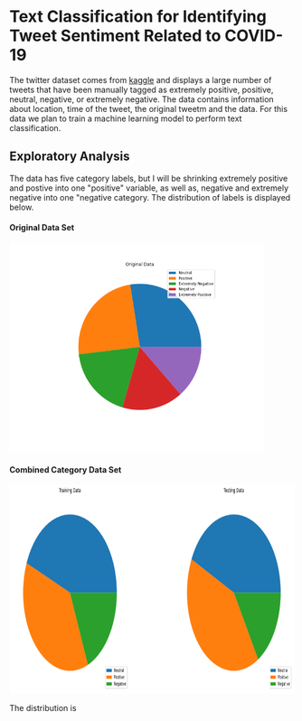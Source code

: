 # <a title="Text Classification for Identifying Tweet Sentiment Related to COVID-19"> Text Classification for Identifying Tweet Sentiment Related to COVID-19</a>


The twitter dataset comes from [kaggle](https://www.kaggle.com/datatattle/covid-19-nlp-text-classification) and displays a large number of tweets that have been manually tagged as extremely positive, positive, neutral, negative, or extremely negative. The data contains information about location, time of the tweet, the original tweetm and the data. For this data we plan to train a machine learning model to perform text classification.

## Exploratory Analysis

The data has five category labels, but I will be shrinking extremely positive and postive into one "positive" variable, as well as, negative and extremely negative into one "negative category. The distribution of labels is displayed below.

#### Original Data Set
<img src="nlp_images/original_data_sentiments1.png" width="450" height="370" data-rotate="90"/>

#### Combined Category Data Set
<img src="nlp_images/train:test_sentiments_3.png" width="600" height="370" data-rotate="90"/>

The distribution is
